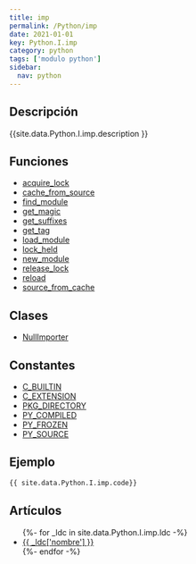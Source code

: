 ```yaml
---
title: imp
permalink: /Python/imp
date: 2021-01-01
key: Python.I.imp
category: python
tags: ['modulo python']
sidebar: 
  nav: python
---
```


## Descripción
{{site.data.Python.I.imp.description }}

## Funciones
* [acquire_lock](/Python/imp/acquire_lock/)
* [cache_from_source](/Python/imp/cache_from_source/)
* [find_module](/Python/imp/find_module/)
* [get_magic](/Python/imp/get_magic/)
* [get_suffixes](/Python/imp/get_suffixes/)
* [get_tag](/Python/imp/get_tag/)
* [load_module](/Python/imp/load_module/)
* [lock_held](/Python/imp/lock_held/)
* [new_module](/Python/imp/new_module/)
* [release_lock](/Python/imp/release_lock/)
* [reload](/Python/imp/reload/)
* [source_from_cache](/Python/imp/source_from_cache/)

## Clases
* [NullImporter](/Python/imp/NullImporter/)

## Constantes
* [C_BUILTIN](/Python/imp/C_BUILTIN/)
* [C_EXTENSION](/Python/imp/C_EXTENSION/)
* [PKG_DIRECTORY](/Python/imp/PKG_DIRECTORY/)
* [PY_COMPILED](/Python/imp/PY_COMPILED/)
* [PY_FROZEN](/Python/imp/PY_FROZEN/)
* [PY_SOURCE](/Python/imp/PY_SOURCE/)

## Ejemplo
~~~python
{{ site.data.Python.I.imp.code}}
~~~

## Artículos
<ul>
{%- for _ldc in site.data.Python.I.imp.ldc -%}
   <li>
       <a href="{{_ldc['url'] }}">{{ _ldc['nombre'] }}</a>
   </li>
{%- endfor -%}
</ul>

